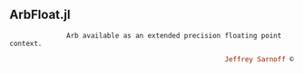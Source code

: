 ## ArbFloat.jl
```               Arb available as an extended precision floating point context.          ```
```ruby
                                                     Jeffrey Sarnoff © 2016-Mar-26 New York USA
```
